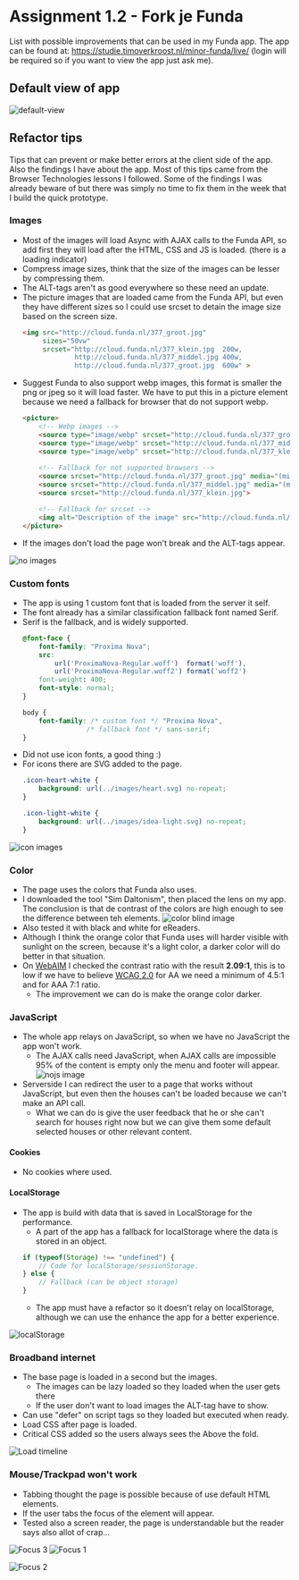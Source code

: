 # Assignment 1.2 - Fork je Funda
List with possible improvements that can be used in my Funda app.
The app can be found at: https://studie.timoverkroost.nl/minor-funda/live/ (login will be required so if you want to view the app just ask me).

## Default view of app

![default-view](https://github.com/TimoVerkroost/minor-browser-technologies/blob/master/1.2-assignment-fork-je-funda/images/default-view.png "default-view")

## Refactor tips
Tips that can prevent or make better errors at the client side of the app. Also the findings I have about the app. Most of this tips came from the Browser Technologies lessons I followed. Some of the findings I was already beware of but there was simply no time to fix them in the week that I build the quick prototype.

### Images
*   Most of the images will load Async with AJAX calls to the Funda API, so add first they will load after the HTML, CSS and JS is loaded. (there is a loading indicator)
*   Compress image sizes, think that the size of the images can be lesser by compressing them.
*   The ALT-tags aren't as good everywhere so these need an update.
*   The picture images that are loaded came from the Funda API, but even they have different sizes so I could use srcset to detain the image size based on the screen size.
    ```html
    <img src="http://cloud.funda.nl/377_groot.jpg" 
         sizes="50vw"
         srcset="http://cloud.funda.nl/377_klein.jpg  200w,
                 http://cloud.funda.nl/377_middel.jpg 400w,
                 http://cloud.funda.nl/377_groot.jpg  600w" >
    ```
*   Suggest Funda to also support webp images, this format is smaller the png or jpeg so it will load faster. We have to put this in a picture element because we need a fallback for browser that do not support webp.
    ```html
    <picture>
        <!-- Webp images -->
        <source type="image/webp" srcset="http://cloud.funda.nl/377_groot.webp" media="(min-width: 640px)">
        <source type="image/webp" srcset="http://cloud.funda.nl/377_middel.webp" media="(min-width: 320px)">
        <source type="image/webp" srcset="http://cloud.funda.nl/377_klein.webp">
        
        <!-- Fallback for not supported browsers -->
        <source srcset="http://cloud.funda.nl/377_groot.jpg" media="(min-width: 640px)">
        <source srcset="http://cloud.funda.nl/377_middel.jpg" media="(min-width: 320px)">
        <source srcset="http://cloud.funda.nl/377_klein.jpg">
    
        <!-- Fallback for srcset -->
        <img alt="Description of the image" src="http://cloud.funda.nl/377_groot.jpg">
    </picture>
    ```
* If the images don't load the page won't break and the ALT-tags appear.

![no images](https://github.com/TimoVerkroost/minor-browser-technologies/blob/master/1.2-assignment-fork-je-funda/images/no-images-example.png "No images")

### Custom fonts
*   The app is using 1 custom font that is loaded from the server it self.
*   The font already has a similar classification fallback font named Serif.
*   Serif is the fallback, and is widely supported.
    ```css
    @font-face {
        font-family: "Proxima Nova";
        src: 
            url('ProximaNova-Regular.woff')  format('woff'),
            url('ProximaNova-Regular.woff2') format('woff2')
        font-weight: 400;
        font-style: normal;
    }
    
    body {
        font-family: /* custom font */ "Proxima Nova", 
                    /* fallback font */ sans-serif;
    }
    ```
*   Did not use icon fonts, a good thing :)
*   For icons there are SVG added to the page.
    ```css
    .icon-heart-white {
        background: url(../images/heart.svg) no-repeat;
    }
    
    .icon-light-white {
        background: url(../images/idea-light.svg) no-repeat;
    }
    ```

![icon images](https://github.com/TimoVerkroost/minor-browser-technologies/blob/master/1.2-assignment-fork-je-funda/images/icons-example-svg.png "Icon images")
  

### Color
*   The page uses the colors that Funda also uses.
*   I downloaded the tool "Sim Daltonism", then placed the lens on my app. The conclusion is that de contrast of the colors are high enough to see the difference between teh elements.
    ![color blind image](https://github.com/TimoVerkroost/minor-browser-technologies/blob/master/1.2-assignment-fork-je-funda/images/colorblind-example.png "color blind image")
*   Also tested it with black and white for eReaders.
*   Although I think the orange color that Funda uses will harder visible with sunlight on the screen, because it's a light color, a darker color will do better in that situation.
*   On [WebAIM](http://webaim.org/) I checked the contrast ratio with the result **2.09:1**, this is to low if we have to believe [WCAG 2.0](http://www.w3.org/TR/WCAG20/) for AA we need a minimum of 4.5:1 and for AAA 7:1 ratio.
    *   The improvement we can do is make the orange color darker.
    
### JavaScript
*   The whole app relays on JavaScript, so when we have no JavaScript the app won't work.
    *   The AJAX calls need JavaScript, when AJAX calls are impossible 95% of the content is empty only the menu and footer will appear.
    ![nojs image](https://github.com/TimoVerkroost/minor-browser-technologies/blob/master/1.2-assignment-fork-je-funda/images/nojs-example.png "nojs image")
*   Serverside I can redirect the user to a page that works without JavaScript, but even then the houses can't be loaded because we can't make an API call.
    * What we can do is give the user feedback that he or she can't search for houses right now but we can give them some default selected houses or other relevant content.

#### Cookies
*   No cookies where used.

#### LocalStorage
*   The app is build with data that is saved in LocalStorage for the performance.
    *   A part of the app has a fallback for localStorage where the data is stored in an object.
    ```js
    if (typeof(Storage) !== "undefined") {
        // Code for localStorage/sessionStorage.
    } else {
        // Fallback (can be object storage)
    }
    ```
    *   The app must have a refactor so it doesn't relay on localStorage, although we can use the enhance the app for a better experience.

![localStorage](https://github.com/TimoVerkroost/minor-browser-technologies/blob/master/1.2-assignment-fork-je-funda/images/localstorage-example.png "localStorage")

### Broadband internet
*   The base page is loaded in a second but the images.
    *   The images can be lazy loaded so they loaded when the user gets there
    *   If the user don't want to load images the ALT-tag have to show.
*   Can use "defer" on script tags so they loaded but executed when ready.
*   Load CSS after page is loaded.
*   Critical CSS added so the users always sees the Above the fold.

![Load timeline](https://github.com/TimoVerkroost/minor-browser-technologies/blob/master/1.2-assignment-fork-je-funda/images/load-order-example.png "Load timeline")

### Mouse/Trackpad won't work
*   Tabbing thought the page is possible because of use default HTML elements.
*   If the user tabs the focus of the element will appear.
*   Tested also a screen reader, the page is understandable but the reader says also allot of crap...

![Focus 3](https://github.com/TimoVerkroost/minor-browser-technologies/blob/master/1.2-assignment-fork-je-funda/images/focus-example-3.png "Focus 3")
![Focus 1](https://github.com/TimoVerkroost/minor-browser-technologies/blob/master/1.2-assignment-fork-je-funda/images/focus-example-1.png "Focus 1")

![Focus 2](https://github.com/TimoVerkroost/minor-browser-technologies/blob/master/1.2-assignment-fork-je-funda/images/focus-example-2.png "Focus 2")

